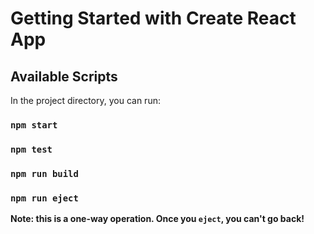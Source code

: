 # Getting Started with Create React App

## Available Scripts

In the project directory, you can run:

### `npm start`


### `npm test`

### `npm run build`




### `npm run eject`

**Note: this is a one-way operation. Once you `eject`, you can't go back!**

